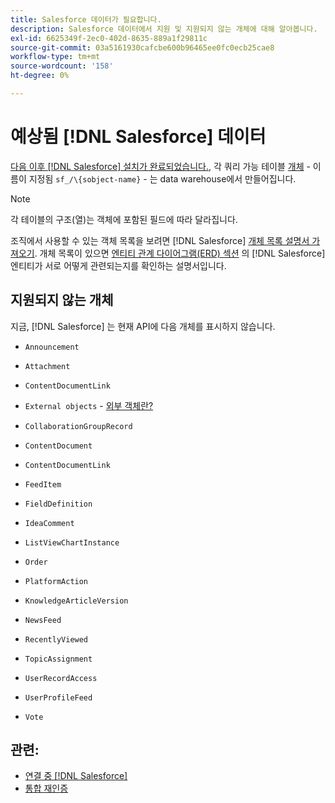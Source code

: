 ```yaml
---
title: Salesforce 데이터가 필요합니다.
description: Salesforce 데이터에서 지원 및 지원되지 않는 개체에 대해 알아봅니다.
exl-id: 6625349f-2ec0-402d-8635-889a1f29811c
source-git-commit: 03a5161930cafcbe600b96465ee0fc0ecb25cae8
workflow-type: tm+mt
source-wordcount: '158'
ht-degree: 0%

---
```


# 예상됨 [!DNL Salesforce] 데이터

[다음 이후 [!DNL Salesforce] 설치가 완료되었습니다.](../integrations/salesforce.md), 각 쿼리 가능 테이블 [개체](https://developer.salesforce.com/docs/atlas.en-us.api.meta/api/sforce_api_objects_concepts.htm) - 이름이 지정됨 `sf_/\{sobject-name}` - 는 data warehouse에서 만들어집니다.

>[!NOTE]
>
>각 테이블의 구조(열)는 객체에 포함된 필드에 따라 달라집니다.

조직에서 사용할 수 있는 객체 목록을 보려면 [!DNL Salesforce] [개체 목록 설명서 가져오기](https://developer.salesforce.com/docs/atlas.en-us.api_rest.meta/api_rest/dome_describeGlobal.htm). 개체 목록이 있으면 [엔티티 관계 다이어그램(ERD) 섹션](https://developer.salesforce.com/docs/atlas.en-us.api.meta/api/sforce_api_erd_majors.htm) 의 [!DNL Salesforce] 엔티티가 서로 어떻게 관련되는지를 확인하는 설명서입니다.

## 지원되지 않는 개체

지금, [!DNL Salesforce] 는 현재 API에 다음 개체를 표시하지 않습니다.

* `Announcement`
* `Attachment`
* `ContentDocumentLink`
* `External objects` - [외부 객체란?](https://developer.salesforce.com/docs/atlas.en-us.api.meta/api/sforce_api_objects_external_objects.htm)
* `CollaborationGroupRecord`
* `ContentDocument`
* `ContentDocumentLink`
* `FeedItem`
* `FieldDefinition`
* `IdeaComment`
* `ListViewChartInstance`
* `Order`
* `PlatformAction`

* `KnowledgeArticleVersion`
* `NewsFeed`
* `RecentlyViewed`
* `TopicAssignment`
* `UserRecordAccess`
* `UserProfileFeed`
* `Vote`

## 관련:

* [연결 중 [!DNL Salesforce]](../integrations/salesforce.md)
* [통합 재인증](https://support.magento.com/hc/en-us/articles/360016733151)
